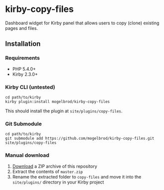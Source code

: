 # kirby-copy-files
Dashboard widget for Kirby panel that allows users to copy (clone) existing pages and files.

## Installation

### Requirements

-	PHP 5.4.0+
-	Kirby 2.3.0+

### Kirby CLI (untested)

```
cd path/to/kirby
kirby plugin:install mogelbrod/kirby-copy-files
```

This should install the plugin at `site/plugins/copy-files`.

### Git Submodule

```
cd path/to/kirby
git submodule add https://github.com/mogelbrod/kirby-copy-files.git site/plugins/copy-files
```

### Manual download

1. [Download](https://github.com/mogelbrod/kirby-copy-files/archive/master.zip) a ZIP archive of this repository
2. Extract the contents of `master.zip`
3. Rename the extracted folder to `copy-files` and move it into the `site/plugins/` directory in your Kirby project
